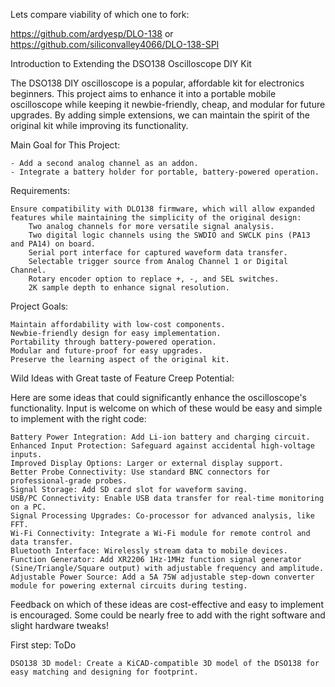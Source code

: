 Lets compare viability of which one to fork:

https://github.com/ardyesp/DLO-138
or
https://github.com/siliconvalley4066/DLO-138-SPI

Introduction to Extending the DSO138 Oscilloscope DIY Kit

The DSO138 DIY oscilloscope is a popular, affordable kit for electronics beginners. This project aims to enhance it into a portable mobile oscilloscope while keeping it newbie-friendly, cheap, and modular for future upgrades. By adding simple extensions, we can maintain the spirit of the original kit while improving its functionality.

Main Goal for This Project:

    - Add a second analog channel as an addon.
    - Integrate a battery holder for portable, battery-powered operation.

Requirements:

    Ensure compatibility with DLO138 firmware, which will allow expanded features while maintaining the simplicity of the original design:
        Two analog channels for more versatile signal analysis.
        Two digital logic channels using the SWDIO and SWCLK pins (PA13 and PA14) on board.
        Serial port interface for captured waveform data transfer.
        Selectable trigger source from Analog Channel 1 or Digital Channel.
        Rotary encoder option to replace +, -, and SEL switches.
        2K sample depth to enhance signal resolution.

Project Goals:

    Maintain affordability with low-cost components.
    Newbie-friendly design for easy implementation.
    Portability through battery-powered operation.
    Modular and future-proof for easy upgrades.
    Preserve the learning aspect of the original kit.

Wild Ideas with Great taste of Feature Creep Potential:

Here are some ideas that could significantly enhance the oscilloscope's functionality. Input is welcome on which of these would be easy and simple to implement with the right code:

    Battery Power Integration: Add Li-ion battery and charging circuit.
    Enhanced Input Protection: Safeguard against accidental high-voltage inputs.
    Improved Display Options: Larger or external display support.
    Better Probe Connectivity: Use standard BNC connectors for professional-grade probes.
    Signal Storage: Add SD card slot for waveform saving.
    USB/PC Connectivity: Enable USB data transfer for real-time monitoring on a PC.
    Signal Processing Upgrades: Co-processor for advanced analysis, like FFT.
    Wi-Fi Connectivity: Integrate a Wi-Fi module for remote control and data transfer.
    Bluetooth Interface: Wirelessly stream data to mobile devices.
    Function Generator: Add XR2206 1Hz-1MHz function signal generator (Sine/Triangle/Square output) with adjustable frequency and amplitude.
    Adjustable Power Source: Add a 5A 75W adjustable step-down converter module for powering external circuits during testing.

Feedback on which of these ideas are cost-effective and easy to implement is encouraged. Some could be nearly free to add with the right software and slight hardware tweaks!

First step: ToDo

    DSO138 3D model: Create a KiCAD-compatible 3D model of the DSO138 for easy matching and designing for footprint.

